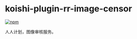 # koishi-plugin-rr-image-censor

[![npm](https://img.shields.io/npm/v/koishi-plugin-rr-image-censor?style=flat-square)](https://www.npmjs.com/package/koishi-plugin-rr-image-censor)

人人计划，图像审核服务。
